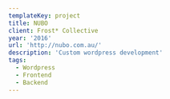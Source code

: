 ```yaml
---
templateKey: project
title: NUBO
client: Frost* Collective
year: '2016'
url: 'http://nubo.com.au/'
description: 'Custom wordpress development'
tags:
  - Wordpress
  - Frontend
  - Backend
---
```


